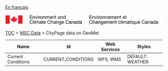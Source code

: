 [En français](geomet-citypage_fr.md)

![ECCC logo](../../img_eccc-logo.png)

[TOC](../../readme_en.md) > [MSC Data](../readme_en.md) > CityPage data on GeoMet


Name               | Id                 | Web Services | Styles          
-------------------|--------------------|--------------|-----------------
Current Conditions | CURRENT_CONDITIONS | WFS, WMS     | DEFAULT: WEATHER

